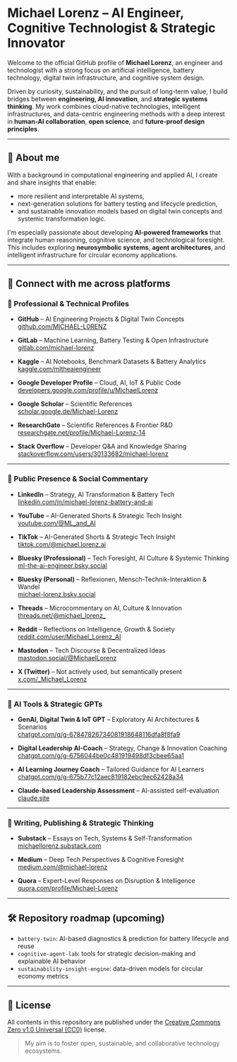 # Michael Lorenz – AI Engineer, Cognitive Technologist & Strategic Innovator

Welcome to the official GitHub profile of **Michael Lorenz**, an engineer and technologist with a strong focus on artificial intelligence, battery technology, digital twin infrastructure, and cognitive system design.

Driven by curiosity, sustainability, and the pursuit of long-term value, I build bridges between **engineering, AI innovation**, and **strategic systems thinking**. My work combines cloud-native technologies, intelligent infrastructures, and data-centric engineering methods with a deep interest in **human-AI collaboration**, **open science**, and **future-proof design principles**.

---

## 🧠 About me

With a background in computational engineering and applied AI, I create and share insights that enable:

- more resilient and interpretable AI systems,
- next-generation solutions for battery testing and lifecycle prediction,
- and sustainable innovation models based on digital twin concepts and systemic transformation logic.

I'm especially passionate about developing **AI-powered frameworks** that integrate human reasoning, cognitive science, and technological foresight. This includes exploring **neurosymbolic systems**, **agent architectures**, and intelligent infrastructure for circular economy applications.

---

## 🔗 Connect with me across platforms

### 🧠 Professional & Technical Profiles

- **GitHub** – AI Engineering Projects & Digital Twin Concepts  
  [github.com/MICHAEL-L0RENZ](https://github.com/MICHAEL-L0RENZ)

- **GitLab** – Machine Learning, Battery Testing & Open Infrastructure  
  [gitlab.com/michael-lorenz](https://gitlab.com/michael-lorenz)

- **Kaggle** – AI Notebooks, Benchmark Datasets & Battery Analytics  
  [kaggle.com/mltheaiengineer](https://www.kaggle.com/mltheaiengineer)

- **Google Developer Profile** – Cloud, AI, IoT & Public Code  
  [developers.google.com/profile/u/MichaelLorenz](https://developers.google.com/profile/u/michaellorenz)

- **Google Scholar** – Scientific References  
  [scholar.google.de/Michael-Lorenz](https://scholar.google.de/citations?user=_avA-RAAAAAJ&hl=de)

- **ResearchGate** – Scientific References & Frontier R&D  
  [researchgate.net/profile/Michael-Lorenz-14](https://www.researchgate.net/profile/Michael-Lorenz-14)

- **Stack Overflow** – Developer Q&A and Knowledge Sharing  
  [stackoverflow.com/users/30133682/michael-lorenz](https://stackoverflow.com/users/30133682/michael-lorenz)

---

### 📣 Public Presence & Social Commentary

- **LinkedIn** – Strategy, AI Transformation & Battery Tech  
  [linkedin.com/in/michael-lorenz-battery-and-ai](https://www.linkedin.com/in/michael-lorenz-battery-and-ai)

- **YouTube** – AI-Generated Shorts & Strategic Tech Insight  
  [youtube.com/@ML_and_AI](https://www.youtube.com/@ML_and_AI)

- **TikTok** – AI-Generated Shorts & Strategic Tech Insight  
  [tiktok.com/@michael.lorenz.ai](https://www.tiktok.com/@michael.lorenz.ai)  

- **Bluesky (Professional)** – Tech Foresight, AI Culture & Systemic Thinking  
  [ml-the-ai-engineer.bsky.social](https://bsky.app/profile/ml-the-ai-engineer.bsky.social)

- **Bluesky (Personal)** – Reflexionen, Mensch-Technik-Interaktion & Wandel  
  [michael-lorenz.bsky.social](https://www.bsky.app/profile/michael-lorenz.bsky.social)

- **Threads** – Microcommentary on AI, Culture & Innovation  
  [threads.net/@michael_lorenz_](https://www.threads.net/@michael_lorenz_)

- **Reddit** – Reflections on Intelligence, Growth & Society  
  [reddit.com/user/Michael_Lorenz_AI](https://www.reddit.com/user/Michael_Lorenz_AI)

- **Mastodon** – Tech Discourse & Decentralized Ideas  
  [mastodon.social/@MichaelLorenz](https://mastodon.social/@MichaelLorenz@mastodon.social)

- **X (Twitter)** – Not actively used, but semantically present  
  [x.com/_Michael_Lorenz](https://x.com/_Michael_Lorenz)

---

### 🧠 AI Tools & Strategic GPTs

- **GenAI, Digital Twin & IoT GPT** – Exploratory AI Architectures & Scenarios  
  [chatgpt.com/g/g-67847826734081918648116dfa8f8fa9](https://chatgpt.com/g/g-67847826734081918648116dfa8f8fa9)

- **Digital Leadership AI-Coach** – Strategy, Change & Innovation Coaching  
  [chatgpt.com/g/g-6756044be0c481919498df3cbee65aa1](https://chatgpt.com/g/g-6756044be0c481919498df3cbee65aa1)

- **AI Learning Journey Coach** – Tailored Guidance for AI Learners  
  [chatgpt.com/g/g-675b77c12aec819182ebc9ec62428a34](https://chatgpt.com/g/g-675b77c12aec819182ebc9ec62428a34)

- **Claude-based Leadership Assessment** – AI-assisted self-evaluation  
  [claude.site](https://claude.site/artifacts/f5b4d943-399b-4eb8-8f7d-49a128a53b37)

---

### 📝 Writing, Publishing & Strategic Thinking

- **Substack** – Essays on Tech, Systems & Self-Transformation  
  [michaellorenz.substack.com](https://michaellorenz.substack.com)

- **Medium** – Deep Tech Perspectives & Cognitive Foresight  
  [medium.com/@michael-lorenz](https://medium.com/@michael-lorenz/)

- **Quora** – Expert-Level Responses on Disruption & Intelligence  
  [quora.com/profile/Michael-Lorenz](https://www.quora.com/profile/Michael-Lorenz-86)

---

## 🛠️ Repository roadmap (upcoming)

- `battery-twin`: AI-based diagnostics & prediction for battery lifecycle and reuse
- `cognitive-agent-lab`: tools for strategic decision-making and explainable AI behavior
- `sustainability-insight-engine`: data-driven models for circular economy metrics

---

## 📜 License

All contents in this repository are published under the [Creative Commons Zero v1.0 Universal (CC0)](https://creativecommons.org/publicdomain/zero/1.0/) license.

> My aim is to foster open, sustainable, and collaborative technology ecosystems.
